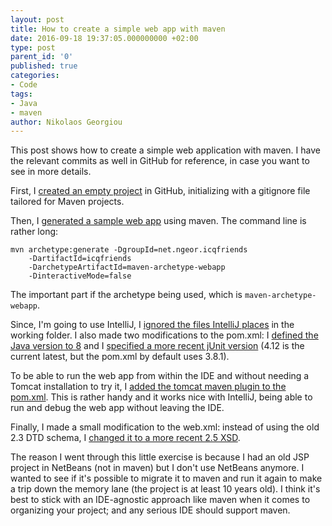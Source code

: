 ```yaml
---
layout: post
title: How to create a simple web app with maven
date: 2016-09-18 19:37:05.000000000 +02:00
type: post
parent_id: '0'
published: true
categories:
- Code
tags:
- Java
- maven
author: Nikolaos Georgiou
---
```


This post shows how to create a simple web application with maven. I have the relevant commits as well in GitHub for reference, in case you want to see in more details.

<!--more-->

First, I <a href="https://github.com/ngeor/icqfriends/commit/f7e65dc9ef3bebde3615d204491a26ff181006ed">created an empty project</a> in GitHub, initializing with a gitignore file tailored for Maven projects.

Then, I <a href="https://github.com/ngeor/icqfriends/commit/6a4dfc570496fb20ea3320dd2a820e92d49baadc">generated a sample web app</a> using maven. The command line is rather long:

```
mvn archetype:generate -DgroupId=net.ngeor.icqfriends
    -DartifactId=icqfriends
    -DarchetypeArtifactId=maven-archetype-webapp
    -DinteractiveMode=false
```

The important part if the archetype being used, which is <code>maven-archetype-webapp</code>.

Since, I'm going to use IntelliJ, I <a href="https://github.com/ngeor/icqfriends/commit/2a3b6b8c82fccddf3cc68356c79d404abf5ea8d6">ignored the files IntelliJ places</a> in the working folder. I also made two modifications to the pom.xml: I <a href="https://github.com/ngeor/icqfriends/commit/2b0bca7f46bf69644f9984fe8784ceac87a3896c">defined the Java version to 8</a> and I <a href="https://github.com/ngeor/icqfriends/commit/cd433b32dece27ae4b8df83b96908240b4dec3cf">specified a more recent jUnit version</a> (4.12 is the current latest, but the pom.xml by default uses 3.8.1).

To be able to run the web app from within the IDE and without needing a Tomcat installation to try it, I <a href="https://github.com/ngeor/icqfriends/commit/dcfebe14b71f4f8e9a3f394b55c6613299552d5a">added the tomcat maven plugin to the pom.xml</a>. This is rather handy and it works nice with IntelliJ, being able to run and debug the web app without leaving the IDE.

Finally, I made a small modification to the web.xml: instead of using the old 2.3 DTD schema, I <a href="https://github.com/ngeor/icqfriends/commit/eb6203046077bb842c12044fe698aaa425580269">changed it to a more recent 2.5 XSD</a>.

The reason I went through this little exercise is because I had an old JSP project in NetBeans (not in maven) but I don't use NetBeans anymore. I wanted to see if it's possible to migrate it to maven and run it again to make a trip down the memory lane (the project is at least 10 years old). I think it's best to stick with an IDE-agnostic approach like maven when it comes to organizing your project; and any serious IDE should support maven.

